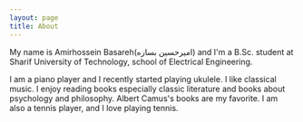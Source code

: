 ```yaml
---
layout: page
title: About
---
```



My name is Amirhossein Basareh(امیرحسین بساره) and I'm a B.Sc. student at Sharif University of Technology, school of Electrical Engineering.

I am a piano player and I recently started playing ukulele. I like classical music.
I enjoy reading books especially classic literature and books about psychology and philosophy. Albert Camus's books are my favorite.
I am also a tennis player, and I love playing tennis. 
 
